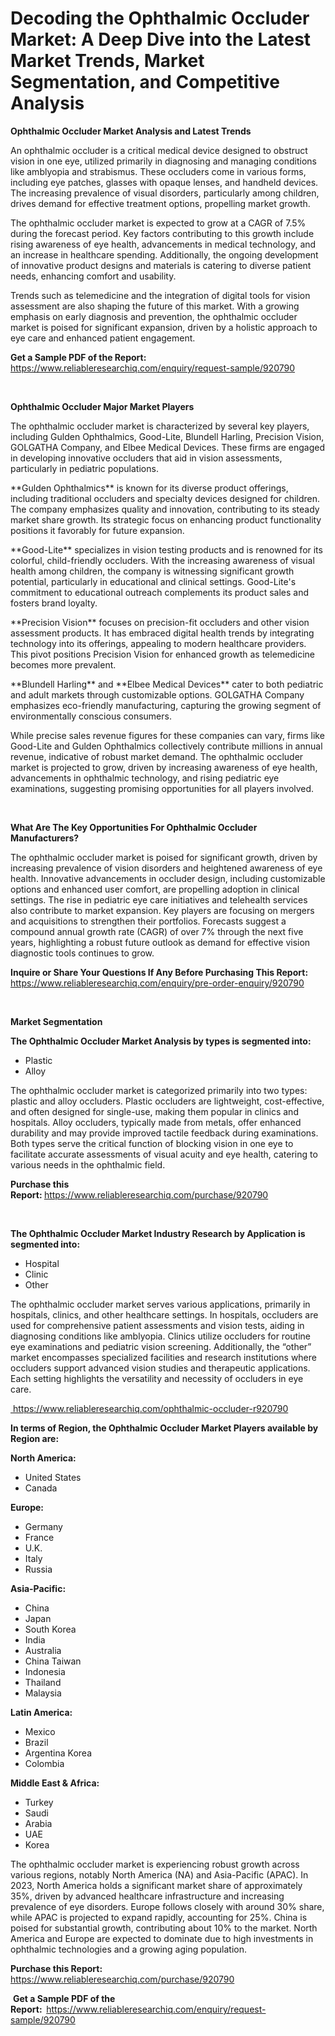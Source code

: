 <p><h1>Decoding the Ophthalmic Occluder Market: A Deep Dive into the Latest Market Trends, Market Segmentation, and Competitive Analysis</h1></p><p><strong>Ophthalmic Occluder Market Analysis and Latest Trends</strong></p>
<p><p>An ophthalmic occluder is a critical medical device designed to obstruct vision in one eye, utilized primarily in diagnosing and managing conditions like amblyopia and strabismus. These occluders come in various forms, including eye patches, glasses with opaque lenses, and handheld devices. The increasing prevalence of visual disorders, particularly among children, drives demand for effective treatment options, propelling market growth.</p><p>The ophthalmic occluder market is expected to grow at a CAGR of 7.5% during the forecast period. Key factors contributing to this growth include rising awareness of eye health, advancements in medical technology, and an increase in healthcare spending. Additionally, the ongoing development of innovative product designs and materials is catering to diverse patient needs, enhancing comfort and usability. </p><p>Trends such as telemedicine and the integration of digital tools for vision assessment are also shaping the future of this market. With a growing emphasis on early diagnosis and prevention, the ophthalmic occluder market is poised for significant expansion, driven by a holistic approach to eye care and enhanced patient engagement.</p></p>
<p><strong>Get a Sample PDF of the Report:&nbsp;</strong> <a href="https://www.reliableresearchiq.com/enquiry/request-sample/920790?utm_campaign=1140&utm_medium=2&utm_source=Github&utm_content=ia&utm_term=17042025&utm_id=ophthalmic-occluder">https://www.reliableresearchiq.com/enquiry/request-sample/920790</a></p>
<p>&nbsp;</p>
<p><strong>Ophthalmic Occluder Major Market Players</strong></p>
<p><p>The ophthalmic occluder market is characterized by several key players, including Gulden Ophthalmics, Good-Lite, Blundell Harling, Precision Vision, GOLGATHA Company, and Elbee Medical Devices. These firms are engaged in developing innovative occluders that aid in vision assessments, particularly in pediatric populations.</p><p>**Gulden Ophthalmics** is known for its diverse product offerings, including traditional occluders and specialty devices designed for children. The company emphasizes quality and innovation, contributing to its steady market share growth. Its strategic focus on enhancing product functionality positions it favorably for future expansion.</p><p>**Good-Lite** specializes in vision testing products and is renowned for its colorful, child-friendly occluders. With the increasing awareness of visual health among children, the company is witnessing significant growth potential, particularly in educational and clinical settings. Good-Lite's commitment to educational outreach complements its product sales and fosters brand loyalty.</p><p>**Precision Vision** focuses on precision-fit occluders and other vision assessment products. It has embraced digital health trends by integrating technology into its offerings, appealing to modern healthcare providers. This pivot positions Precision Vision for enhanced growth as telemedicine becomes more prevalent.</p><p>**Blundell Harling** and **Elbee Medical Devices** cater to both pediatric and adult markets through customizable options. GOLGATHA Company emphasizes eco-friendly manufacturing, capturing the growing segment of environmentally conscious consumers.</p><p>While precise sales revenue figures for these companies can vary, firms like Good-Lite and Gulden Ophthalmics collectively contribute millions in annual revenue, indicative of robust market demand. The ophthalmic occluder market is projected to grow, driven by increasing awareness of eye health, advancements in ophthalmic technology, and rising pediatric eye examinations, suggesting promising opportunities for all players involved.</p></p>
<p>&nbsp;</p>
<p><strong>What Are The Key Opportunities For Ophthalmic Occluder Manufacturers?</strong></p>
<p><p>The ophthalmic occluder market is poised for significant growth, driven by increasing prevalence of vision disorders and heightened awareness of eye health. Innovative advancements in occluder design, including customizable options and enhanced user comfort, are propelling adoption in clinical settings. The rise in pediatric eye care initiatives and telehealth services also contribute to market expansion. Key players are focusing on mergers and acquisitions to strengthen their portfolios. Forecasts suggest a compound annual growth rate (CAGR) of over 7% through the next five years, highlighting a robust future outlook as demand for effective vision diagnostic tools continues to grow.</p></p>
<p><strong>Inquire or Share Your Questions If Any Before Purchasing This Report:</strong> <a href="https://www.reliableresearchiq.com/enquiry/pre-order-enquiry/920790?utm_campaign=1140&utm_medium=2&utm_source=Github&utm_content=ia&utm_term=17042025&utm_id=ophthalmic-occluder">https://www.reliableresearchiq.com/enquiry/pre-order-enquiry/920790</a></p>
<p>&nbsp;</p>
<p><strong>Market Segmentation</strong></p>
<p><strong>The Ophthalmic Occluder Market Analysis by types is segmented into:</strong></p>
<p><ul><li>Plastic</li><li>Alloy</li></ul></p>
<p><p>The ophthalmic occluder market is categorized primarily into two types: plastic and alloy occluders. Plastic occluders are lightweight, cost-effective, and often designed for single-use, making them popular in clinics and hospitals. Alloy occluders, typically made from metals, offer enhanced durability and may provide improved tactile feedback during examinations. Both types serve the critical function of blocking vision in one eye to facilitate accurate assessments of visual acuity and eye health, catering to various needs in the ophthalmic field.</p></p>
<p><strong>Purchase this Report:&nbsp;</strong><a href="https://www.reliableresearchiq.com/purchase/920790?utm_campaign=1140&utm_medium=2&utm_source=Github&utm_content=ia&utm_term=17042025&utm_id=ophthalmic-occluder">https://www.reliableresearchiq.com/purchase/920790</a></p>
<p>&nbsp;</p>
<p><strong>The Ophthalmic Occluder Market Industry Research by Application is segmented into:</strong></p>
<p><ul><li>Hospital</li><li>Clinic</li><li>Other</li></ul></p>
<p><p>The ophthalmic occluder market serves various applications, primarily in hospitals, clinics, and other healthcare settings. In hospitals, occluders are used for comprehensive patient assessments and vision tests, aiding in diagnosing conditions like amblyopia. Clinics utilize occluders for routine eye examinations and pediatric vision screening. Additionally, the “other” market encompasses specialized facilities and research institutions where occluders support advanced vision studies and therapeutic applications. Each setting highlights the versatility and necessity of occluders in eye care.</p></p>
<p><a href="https://www.reliableresearchiq.com/ophthalmic-occluder-r920790?utm_campaign=1140&utm_medium=2&utm_source=Github&utm_content=ia&utm_term=17042025&utm_id=ophthalmic-occluder">&nbsp;https://www.reliableresearchiq.com/ophthalmic-occluder-r920790</a></p>
<p><strong>In terms of Region, the Ophthalmic Occluder Market Players available by Region are:</strong></p>
<p>
    <p> <strong> North America: </strong>
        <ul>
            <li>United States</li>
            <li>Canada</li>
        </ul>
        </p> 
    <p> <strong> Europe: </strong>
        <ul>
            <li>Germany</li>
            <li>France</li>
            <li>U.K.</li>
            <li>Italy</li>
            <li>Russia</li>
        </ul>
        </p> 
    <p> <strong> Asia-Pacific: </strong>
        <ul>
            <li>China</li>
            <li>Japan</li>
            <li>South Korea</li>
            <li>India</li>
            <li>Australia</li>
            <li>China Taiwan</li>
            <li>Indonesia</li>
            <li>Thailand</li>
            <li>Malaysia</li>
        </ul>
        </p> 
    <p> <strong> Latin America: </strong>
        <ul>
            <li>Mexico</li>
            <li>Brazil</li>
            <li>Argentina Korea</li>
            <li>Colombia</li>
        </ul>
        </p> 
    <p> <strong> Middle East & Africa: </strong>
        <ul>
            <li>Turkey</li>
            <li>Saudi</li>
            <li>Arabia</li>
            <li>UAE</li>
            <li>Korea</li>
        </ul>
    </p>
    </p>
<p><p>The ophthalmic occluder market is experiencing robust growth across various regions, notably North America (NA) and Asia-Pacific (APAC). In 2023, North America holds a significant market share of approximately 35%, driven by advanced healthcare infrastructure and increasing prevalence of eye disorders. Europe follows closely with around 30% share, while APAC is projected to expand rapidly, accounting for 25%. China is poised for substantial growth, contributing about 10% to the market. North America and Europe are expected to dominate due to high investments in ophthalmic technologies and a growing aging population.</p></p>
<p><strong>Purchase this Report: </strong><a href="https://www.reliableresearchiq.com/purchase/920790?utm_campaign=1140&utm_medium=2&utm_source=Github&utm_content=ia&utm_term=17042025&utm_id=ophthalmic-occluder">https://www.reliableresearchiq.com/purchase/920790</a></p>
<p>&nbsp;<strong>Get a Sample PDF of the Report:&nbsp;&nbsp;</strong><a href="https://www.reliableresearchiq.com/enquiry/request-sample/920790?utm_campaign=1140&utm_medium=2&utm_source=Github&utm_content=ia&utm_term=17042025&utm_id=ophthalmic-occluder">https://www.reliableresearchiq.com/enquiry/request-sample/920790</a></p>
<p><strong></strong></p>
<p><p></p><p></p><p></p></p>